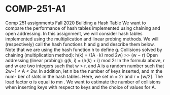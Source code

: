# COMP-251-A1
Comp 251 assignments Fall 2020
Building a Hash Table
We want to compare the performance of hash tables implemented using chaining and open addressing. In this assignment, we will consider hash tables implemented using the multiplication and linear probing methods. We will (respectively) call the hash functions h and g and describe them below. Note that we are using the hash function h to define g.
Collisions solved by chaining (multiplication method): h(k) = ((A · k) mod 2w) >> (w − r) Open addressing (linear probing): g(k, i) = (h(k) + i) mod 2r
In the formula above, r and w are two integers such that w > r, and A is a random number such that 2w−1 < A < 2w. In addition, let n be the number of keys inserted, and m the num- ber of slots in the hash tables. Here, we set m = 2r and r = ⌈w/2⌉. The load factor α is equal to mn .
We want to estimate the number of collisions when inserting keys with respect to keys and the choice of values for A.
